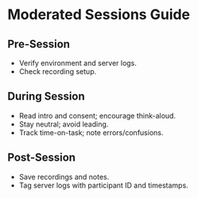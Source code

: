 # Moderated Sessions Guide

## Pre-Session
- Verify environment and server logs.
- Check recording setup.

## During Session
- Read intro and consent; encourage think-aloud.
- Stay neutral; avoid leading.
- Track time-on-task; note errors/confusions.

## Post-Session
- Save recordings and notes.
- Tag server logs with participant ID and timestamps.
